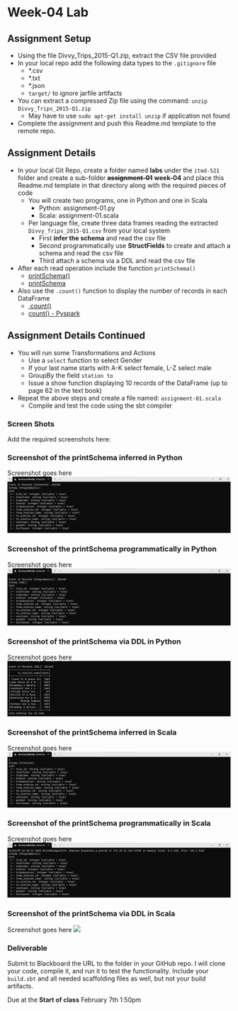 # Week-04 Lab

## Assignment Setup

- Using the file Divvy_Trips_2015-Q1.zip, extract the CSV file provided
- In your local repo add the following data types to the `.gitignore` file
  - *.csv
  - *.txt
  - *.json
  - `target/` to ignore jarfile artifacts
- You can extract a compressed Zip file using the command: `unzip Divvy_Trips_2015-Q1.zip`
  - May have to use `sudo apt-get install unzip` if application not found
- Complete the assignment and push this Readme.md template to the remote repo.

## Assignment Details

- In your local Git Repo, create a folder named **labs** under the `itmd-521` folder and create a sub-folder ~~**assignment-01**~~  **week-04** and place this Readme.md template in that directory along with the required pieces of code
  - You will create two programs, one in Python and one in Scala
    - Python: assignment-01.py
    - Scala: assignment-01.scala
  - Per language file, create three data frames reading the extracted `Divvy_Trips_2015-Q1.csv` from your local system
    - First **infer the schema** and read the csv file
    - Second programmatically use **StructFields** to create and attach a schema and read the csv file
    - Third attach a schema via a DDL and read the csv file
- After each read operation include the function `printSchema()`
  - [printSchema()](https://spark.apache.org/docs/latest/api/python/reference/api/pyspark.sql.DataFrame.printSchema.html "pyspark printschema web page")
  - [printSchema](https://spark.apache.org/docs/latest/api/scala/org/apache/spark/sql/Dataset.html#printSchema():Unit "scala pyspark API")
- Also use the `.count()` function to display the number of records in each DataFrame
  - [.count()](https://spark.apache.org/docs/latest/api/scala/org/apache/spark/sql/Dataset.html "webapge to Scala API")
  - [count() - Pyspark](https://spark.apache.org/docs/latest/api/python/reference/api/pyspark.sql.DataFrame.count.html "Pyspark webapge for API")  

## Assignment Details Continued

- You will run some Transformations and Actions
  - Use a `select` function to select Gender
  - If your last name starts with A-K select female, L-Z select male
  - GroupBy the field `station to`
  - Issue a show function displaying 10 records of the DataFrame (up to page 62 in the text book)
- Repeat the above steps and create a file named: `assignment-01.scala`
  - Compile and test the code using the sbt compiler

### Screen Shots

Add the required screenshots here:

### Screenshot of the printSchema inferred in Python

Screenshot goes here
![](https://github.com/deepakreddy22/illinoistech-itm/blob/main/itmd-521/images/week4_1.png)
### Screenshot of the printSchema programmatically in Python

Screenshot goes here
![](https://github.com/deepakreddy22/illinoistech-itm/blob/main/itmd-521/images/week4_2.png)
### Screenshot of the printSchema via DDL in Python

Screenshot goes here
![](https://github.com/deepakreddy22/illinoistech-itm/blob/main/itmd-521/images/week4_3.png)
### Screenshot of the printSchema inferred in Scala

Screenshot goes here
![](https://github.com/deepakreddy22/illinoistech-itm/blob/main/itmd-521/images/week4_4.png)
### Screenshot of the printSchema programmatically in Scala

Screenshot goes here
![](https://github.com/deepakreddy22/illinoistech-itm/blob/main/itmd-521/images/week4_5.png)
### Screenshot of the printSchema via DDL in Scala

Screenshot goes here
![](https://github.com/deepakreddy22/illinoistech-itm/blob/main/itmd-521/images/week4_6.png)
### Deliverable

Submit to Blackboard the URL to the folder in your GitHub repo. I will clone your code, compile it, and run it to test the functionality. Include your `build.sbt` and all needed scaffolding files as well, but not your build artifacts.

Due at the **Start of class** February 7th 1:50pm

